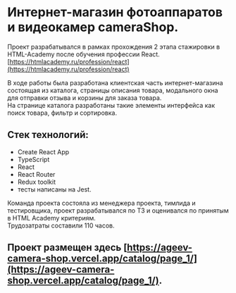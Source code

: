 # Интернет-магазин фотоаппаратов и видеокамер cameraShop.

Проект разрабатывался в рамках прохождения 2 этапа стажировки в HTML-Academy после обучения профессии React. [https://htmlacademy.ru/profession/react](https://htmlacademy.ru/profession/react)

В ходе работы была разработана клиентская часть интернет-магазина состоящая из каталога, страницы описания товара, модального окна для отправки отзыва и корзины для заказа товара.\
На странице каталога разработаны такие элементы интерфейса как поиск товара, фильтр и сортировка.

## Стек технологий: 
- Create React App
- TypeScript
- React
- React Router
- Redux toolkit
- тесты написаны на Jest.
  
Команда проекта состояла из менеджера проекта, тимлида и тестировщика, проект разрабатывался по ТЗ и оценивался по принятым в HTML Academy критериям.\
Трудозатраты составили 110 часов.

## Проект размещен здесь [https://ageev-camera-shop.vercel.app/catalog/page_1/](https://ageev-camera-shop.vercel.app/catalog/page_1/).
